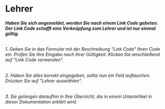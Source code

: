 # Lehrer

##### Haben Sie sich angemeldet, werden Sie nach einem Link Code gebeten. Der Link Code schafft eine Verknüpfung zum Lehrer und ist nur einmal gültig.

###### 

###### 1. Geben Sie in das Formular mit der Beschreibung "Link Code" Ihren Code ein. Prüfen Sie Ihre Eingabe nach ihrer Gültigkeit. Klicken Sie anschließend auf "Link Code verwenden".

###### 2. Haben Sie alles korrekt eingegeben, sollte nun ein Feld auftauchen. Drücken Sie auf "Lehrer auswählen".

###### 3. Sie gelangen daraufhin in Ihre Übersicht, die in einem Unterartikel in dieser Dokumentation erklärt wird.

###### 

###### 



